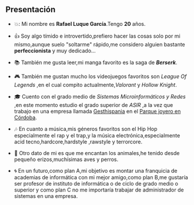 ## Presentación
* :boom:: Mi nombre es **Rafael Luque García**.Tengo **20** años.
  
* :+1: Soy algo tímido e introvertido,prefiero hacer las cosas solo por mi mismo,aunque suelo "soltarme" rápido,me considero alguien bastante **perfeccionista** y muy dedicado...
* :books: También me gusta leer,mi manga favorito es la saga de **_Berserk_**.
* :video_game: También me gustan mucho los videojuegos favoritos son _League Of Legends_ ,en el cual compito actualmente,_Valorant_ y _Hollow Knight_.
  
* :mortar_board: Cuento con el grado medio de *Sistemas Microinformáticos y Redes* ,en este momento estudio el grado superior de _ASIR_ ,a la vez que trabajo en una empresa llamada [Gesthispania](https://gesthispania.com/) en el [Parque joyero en Córdoba](https://www.google.com/maps/place/Gestor%C3%ADas+Asociadas+Gesthispania+S.L./@37.8743803,-4.8184253,15z/data=!4m6!3m5!1s0xd6d20868a926b59:0xd425a7f4c5646d31!8m2!3d37.8743803!4d-4.8184253!16s%2Fg%2F11dyqrbh7h?entry=ttu).
  
* :notes: En cuanto a música,mis géneros favoritos son el Hip Hop especialmente el rap y el trap,y la música electrónica,especialmente acid tecno,hardcore,hardstyle ,rawstyle y terrorcore.
  
* :dog: Otro dato de mi es que me encantan los animales,he tenido desde pequeño erizos,muchísimas aves y perros.
  
* :cyclone: En un futuro,como plan A,mi objetivo es montar una franquicia de academias de informática con mi mejor amigo,como plan B,me gustaría ser profesor de instituto de informática o de ciclo de grado medio o superior y como plan C no me importaría trabajar de administrador de sistemas en una empresa.
